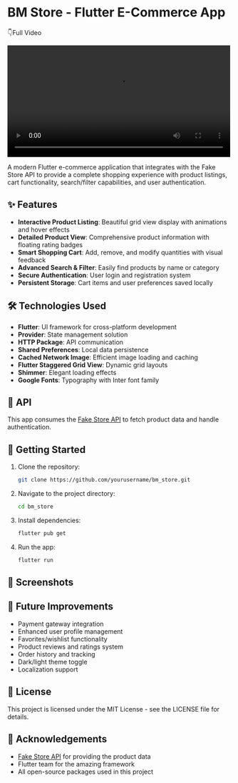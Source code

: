 # BM Store - Flutter E-Commerce App

👇Full Video

  <video src="BM_store.mp4" controls width="500"></video>

A modern Flutter e-commerce application that integrates with the Fake Store API to provide a complete shopping experience with product listings, cart functionality, search/filter capabilities, and user authentication.

## ✨ Features


- **Interactive Product Listing**: Beautiful grid view display with animations and hover effects
- **Detailed Product View**: Comprehensive product information with floating rating badges
- **Smart Shopping Cart**: Add, remove, and modify quantities with visual feedback
- **Advanced Search & Filter**: Easily find products by name or category
- **Secure Authentication**: User login and registration system
- **Persistent Storage**: Cart items and user preferences saved locally

## 🛠️ Technologies Used

- **Flutter**: UI framework for cross-platform development
- **Provider**: State management solution
- **HTTP Package**: API communication
- **Shared Preferences**: Local data persistence
- **Cached Network Image**: Efficient image loading and caching
- **Flutter Staggered Grid View**: Dynamic grid layouts
- **Shimmer**: Elegant loading effects
- **Google Fonts**: Typography with Inter font family

## 🔌 API

This app consumes the [Fake Store API](https://fakestoreapi.com/) to fetch product data and handle authentication.

## 🚀 Getting Started

1. Clone the repository:
   ```bash
   git clone https://github.com/yourusername/bm_store.git
   ```
2. Navigate to the project directory:
   ```bash
   cd bm_store
   ```
3. Install dependencies:
   ```bash
   flutter pub get
   ```
4. Run the app:
   ```bash
   flutter run
   ```

## 📱 Screenshots

<div align="center">
  <!-- Screenshots will be added here -->
</div>

## 🔮 Future Improvements

- Payment gateway integration
- Enhanced user profile management
- Favorites/wishlist functionality
- Product reviews and ratings system
- Order history and tracking
- Dark/light theme toggle
- Localization support

## 📄 License

This project is licensed under the MIT License - see the LICENSE file for details.

## 👏 Acknowledgements

- [Fake Store API](https://fakestoreapi.com/) for providing the product data
- Flutter team for the amazing framework
- All open-source packages used in this project
